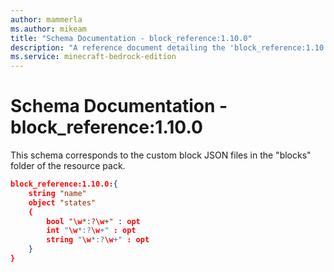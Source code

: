 ```yaml
---
author: mammerla
ms.author: mikeam
title: "Schema Documentation - block_reference:1.10.0"
description: "A reference document detailing the 'block_reference:1.10.0' schema"
ms.service: minecraft-bedrock-edition
---
```


# Schema Documentation - block_reference:1.10.0

This schema corresponds to the custom block JSON files in the "blocks" folder of the resource pack.

```json
block_reference:1.10.0:{
    string "name"
    object "states"
    {
        bool "\w*:?\w+" : opt
        int "\w*:?\w+" : opt
        string "\w*:?\w+" : opt
    }
}
```
